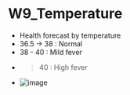 # W9_Temperature
- Health forecast by temperature
- 36.5 -> 38 : Normal
- 38 - 40 : Mild fever
- >40 : High fever
- ![image](https://user-images.githubusercontent.com/115915656/202958183-eabc3d93-50f5-4bc3-be26-1365ac8b5da0.png)
